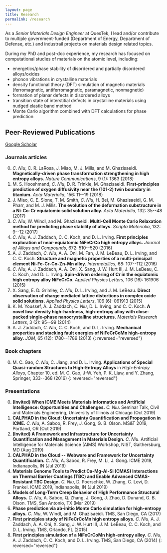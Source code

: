 ```yaml
---
layout: page
title: Research
permalink: /research
---
```


As a *Senior Materials Design Engineer* at QuesTek, I lead and/or contribute to multiple government-funded (Department of Energy, Department of Defense, etc.) and industrail projects on materials design related topics.

During my PhD and post-doc experience, my research has focused on computational studies of materials on the atomic level, including:
- energetics/phase stability of disordered and partially disordered alloys/oxides
- phonon vibrations in crystalline materials
- density functional theory (DFT) simulation of magnetic materials (ferromagnetic, antiferromagnetic, paramagnetic, nonmagnetic)
- formation of planar defects in disordered alloys
- transition state of interstitial defects in crystalline materials using nudged elastic band method
- Monte Carlo algorithm combined with DFT calculations for phase prediction

## Peer-Reviewed Publications
[Google Scholar](https://scholar.google.com/citations?user=QZEhJPAAAAAJ&hl=en)

### Journals articles

0. *C. Niu*, C. R. LaRosa, J. Miao, M. J. Mills, and M. Ghazisaeidi. **Magnetically-driven phase transformation strengthening in high entropy alloys.** *Nature Communications*, 9 (1): 1363 (2018)
0. M. S. Hooshmand, *C. Niu*, D. R. Trinkle, M. Ghazisaeidi. **First-principles prediction of oxygen diffusivity near the (101-2) twin boundary in titanium.** *Acta Materialia*, 156: 11--19 (2018)
0. J. Miao, C. E. Slone, T. M. Smith, *C. Niu*, H. Bei, M. Ghazisaeidi, G. M. Pharr, and M. J. Mills. **The evolution of the deformation substructure in a Ni-Co-Cr equiatomic solid solution alloy.** *Acta Materialia*, 132: 35--48 (2017)
0. *C. Niu*, W. Windl, and M. Ghazisaeidi. **Multi-Cell Monte Carlo Relaxation method for predicting phase stability of alloys.** *Scripta Materialia*, 132: 9--12 (2017)
0. *C. Niu*, A. J. Zaddach, C. C. Koch, and D. L. Irving. **First principles exploration of near-equiatomic NiFeCrCo high entropy alloys.** *Journal of Alloys and Compounds*, 672: 510--520 (2016)
0. A. J. Zaddach, *C. Niu*, A. A. Oni, M. Fan, J. M. LeBeau, D. L. Irving, and C. C. Koch. **Structure and magnetic properties of a multi-principal element Ni-Fe-Cr-Co-Zn-Mn alloy.** *Intermetallics*, 68: 107--112 (2016)
0. *C. Niu*, A. J. Zaddach, A. A. Oni, X. Sang, J. W. Hurt III, J. M. LeBeau, C. C. Koch, and D. L. Irving. **Spin-driven ordering of Cr in the equiatomic high entropy alloy NiFeCrCo.** *Applied Physics Letters*, 106 (16): 161906 (2015)
0. X. Sang, E. D. Grimley, *C. Niu*, D. L. Irving, and J. M. LeBeau. **Direct observation of charge mediated lattice distortions in complex oxide solid solutions.** *Applied Physics Letters*, 106 (6): 061913 (2015)
0. K. M. Youssef, A. J. Zaddach, *C. Niu*, D. L. Irving, and C. C. Koch. **A novel low-density high-hardness, high-entropy alloy with close-packed single-phase nanocrystalline structures.** *Materials Research Letters*, 3 (2): 95--99 (2014)
0. A. J. Zaddach, *C. Niu*, C. C. Koch, and D. L. Irving. **Mechanical properties and stacking fault energies of NiFeCrCoMn high-entropy alloy.** *JOM*, 65 (12): 1780--1789 (2013)
{: reversed="reversed"}

### Book chapters
0. M. C. Gao, *C. Niu*, C. Jiang, and D. L. Irving. **Applications of Special Quasi-random Structures to High-Entropy Alloys** in *High-Entropy Alloys*, Chapter 10, ed. M. C. Gao, J-W. Yeh, P. K. Liaw, and Y. Zhang, Springer, 333--368 (2016)
{: reversed="reversed"}

### Presentations
0. **(Invited) When ICME Meets Materials Informatics and Artificial Intelligence: Opportunities and Challenges.** *C. Niu*. Seminar Talk, Civil and Materials Engineering, University of Illinois at Chicago (Oct 2019)
0. **CALPHAD in the Cloud: Uncertainty Quantification and Propagation in ICME.** *C. Niu*, A. Saboo, R. Frey, J. Gong, G. B. Olson. MS&T 2019, Portland, OR (Oct 2019)
0. **(Invited) A Framework and Infrastructure for Uncertainty Quantification and Management in Materials Design.** *C. Niu*. Artificial Intelligence for Materials Science (AIMS) Workshop, NIST, Gaithersburg, MD (Aug 2019)
0. **CALPHAD in the Cloud -- Webware and Framework for Uncertainty Quantification.** *C. Niu*, A. Saboo, R. Frey, M. Li, J. Gong. ICME 2019, Indianapolis, IN (Jul 2019)
0. **Materials Genome Tools to Predict Ca-Mg-Al-Si (CMAS) Interactions on Thermal Barrier Coatings (TBC) and Enable Advanced CMAS-Resistant TBC Design.** *C. Niu*, D. Poerschke, W. Zhang, C. Levi, D. Frankel. ICME 2019, Indianapolis, IN (Jul 2019)
0. **Models of Long-Term Creep Behavior of High Performance Structural Alloys.** *C. Niu*, A. Saboo, Q. Zhang, J. Gong, J. Zhao, D. Dunand, G. B. Olson. TMS, San Antonio, TX (Mar 2019)
0. **Phase prediction via ab-initio Monte Carlo simulation for high-entropy alloys.** *C. Niu*, W. Windl, and M. Ghazisaeidi. TMS, San Diego, CA (2017)
0. **First principles study of NiFeCrCoMn high entropy alloys.** *C. Niu*, A. J. Zaddach, A. A. Oni, X. Sang, J. W. Hurt III, J. M. LeBeau, C. C. Koch, and D. L. Irving. TMS, Orlando, FL (2015)
0. **First principles simulation of a NiFeCrCoMn high-entropy alloy.** *C. Niu*, A. J. Zaddach, C. C. Koch, and D. L. Irving. TMS, San Diego, CA (2014)
{: reversed="reversed"}

